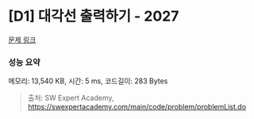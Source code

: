 # [D1] 대각선 출력하기 - 2027 

[문제 링크](https://swexpertacademy.com/main/code/problem/problemDetail.do?contestProbId=AV5QFuZ6As0DFAUq) 

### 성능 요약

메모리: 13,540 KB, 시간: 5 ms, 코드길이: 283 Bytes



> 출처: SW Expert Academy, https://swexpertacademy.com/main/code/problem/problemList.do